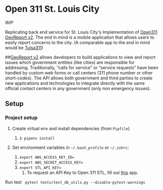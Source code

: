 # Open 311 St. Louis City
*WIP* 

Replicating back end service for St. Louis City's Implementation of [Open311 GeoReport v2](https://www.open311.org/). 
The end in mind is a mobile application that allows users to easily report concerns to the city. 
(A comparable app to the end in mind would be [Tulsa311](https://apps.apple.com/us/app/tulsa-311/id1453372535))

##[GeoReport v2](http://wiki.open311.org/GeoReport_v2/#apps--resources)
allows developers to build applications to view and report issues which 
government entities (like cities) are responsible for addressing. Traditionally, 
“calls for service” or “service requests” have been handled by custom web forms or 
call centers (311 phone number or other short-codes). The API allows both government 
and third parties to create new applications and technologies to integrate directly with 
the same official contact centers in any government (only non emergency issues). 


## Setup
### Project setup
1. Create virtual env and install dependencies (from `Pipfile`)
    1. `$ pipenv install`
    
1. Set environment variables in `~/.bash_profile` or `~/.zshrc`: 
    1. `export AWS_ACCESS_KEY_ID=`
    2. `export AWS_SECRET_ACCESS_KEY=`
    3. `export STL_API_KEY=`
        1. To request an API Key to Open 311 STL, fill out 
        [this](https://www.stlouis-mo.gov/government/departments/information-technology/web-development/city-api/sign-up.cfm) app.

Run test
` pytest tests/test_db_utils.py --disable-pytest-warnings`